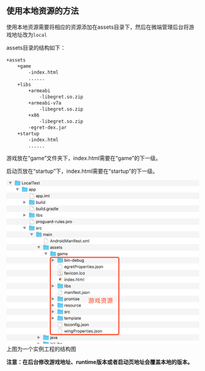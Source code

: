 ## 使用本地资源的方法

使用本地资源需要将相应的资源添加在assets目录下，然后在微端管理后台将游戏地址改为`local`

assets目录的结构如下：

	+assets
		+game
			-index.html
			......
		+libs
			+armeabi
				-libegret.so.zip
			+armeabi-v7a
				-libegret.so.zip
			+x86
				-libegret.so.zip
			-egret-dex.jar
		+startup
			-index.html
			......
		
游戏放在“game”文件夹下，index.html需要在“game”的下一级。

启动页放在“startup”下，index.html需要在“startup”的下一级。


![](01.png)
上图为一个实例工程的结构图

**注意：在后台修改游戏地址、runtime版本或者启动页地址会覆盖本地的版本。**
